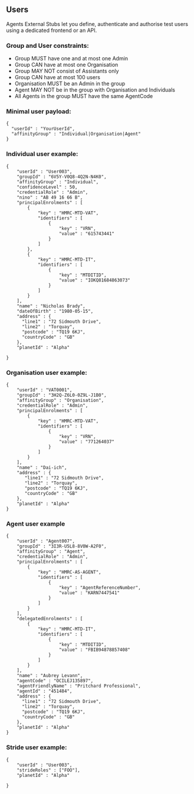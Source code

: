 ## Users

Agents External Stubs let you define, authenticate and authorise test users using a dedicated frontend or an API.

### Group and User constraints:

- Group MUST have one and at most one Admin
- Group CAN have at most one Organisation
- Group MAY NOT consist of Assistants only
- Group CAN have at most 100 users
- Organisation MUST be an Admin in the group
- Agent MAY NOT be in the group with Organisation and Individuals
- All Agents in the group MUST have the same AgentCode

### Minimal user payload:

    { 
      "userId" : "YourUserId", 
      "affinityGroup" : "Individual|Organisation|Agent" 
    }

### Individual user example:

    {
        "userId" : "User003",
        "groupId" : "6V5Y-V0Q8-4Q2N-N4K0",
        "affinityGroup" : "Individual",
        "confidenceLevel" : 50,
        "credentialRole" : "Admin",
        "nino" : "AB 49 16 66 B",
        "principalEnrolments" : [ 
            {
                "key" : "HMRC-MTD-VAT",
                "identifiers" : [ 
                    {
                        "key" : "VRN",
                        "value" : "615743441"
                    }
                ]
            }, 
            {
                "key" : "HMRC-MTD-IT",
                "identifiers" : [ 
                    {
                        "key" : "MTDITID",
                        "value" : "IOKQ81684863073"
                    }
                ]
            }
        ],
        "name" : "Nicholas Brady",
        "dateOfBirth" : "1980-05-15",
        "address" : {
          "line1" : "72 Sidmouth Drive",
          "line2" : "Torquay",
          "postcode" : "TQ19 6KJ",
          "countryCode" : "GB"
        },
        "planetId" : "Alpha"
      
    }
    
### Organisation user example:

    {
        "userId" : "VAT0001",
        "groupId" : "3H2Q-Z6L0-0Z9L-J1B0",
        "affinityGroup" : "Organisation",
        "credentialRole" : "Admin",
        "principalEnrolments" : [ 
            {
                "key" : "HMRC-MTD-VAT",
                "identifiers" : [ 
                    {
                        "key" : "VRN",
                        "value" : "771264037"
                    }
                ]
            }
        ],
        "name" : "Dai-ich",
        "address" : {
           "line1" : "72 Sidmouth Drive",
           "line2" : "Torquay",
           "postcode" : "TQ19 6KJ",
           "countryCode" : "GB"
        },
        "planetId" : "Alpha"
    }
    
### Agent user example
    
    {
        "userId" : "Agent007",
        "groupId" : "3I3R-U5L8-8V0W-A2F0",
        "affinityGroup" : "Agent",
        "credentialRole" : "Admin",
        "principalEnrolments" : [ 
            {
                "key" : "HMRC-AS-AGENT",
                "identifiers" : [ 
                    {
                        "key" : "AgentReferenceNumber",
                        "value" : "KARN7447541"
                    }
                ]
            }
        ],
        "delegatedEnrolments" : [ 
            {
                "key" : "HMRC-MTD-IT",
                "identifiers" : [ 
                    {
                        "key" : "MTDITID",
                        "value" : "FBIB94878857408"
                    }
                ]
            }
        ],
        "name" : "Aubrey Levann",
        "agentCode" : "OCILEJ135897",
        "agentFriendlyName" : "Pritchard Professional",
        "agentId" : "451484",
        "address" : {
          "line1" : "72 Sidmouth Drive",
          "line2" : "Torquay",
          "postcode" : "TQ19 6KJ",
          "countryCode" : "GB"
        },
        "planetId" : "Alpha"
    }
    
### Stride user example:
    
    {
        "userId" : "User003",
        "strideRoles" : ["FOO"],
        "planetId" : "Alpha"
      
    }